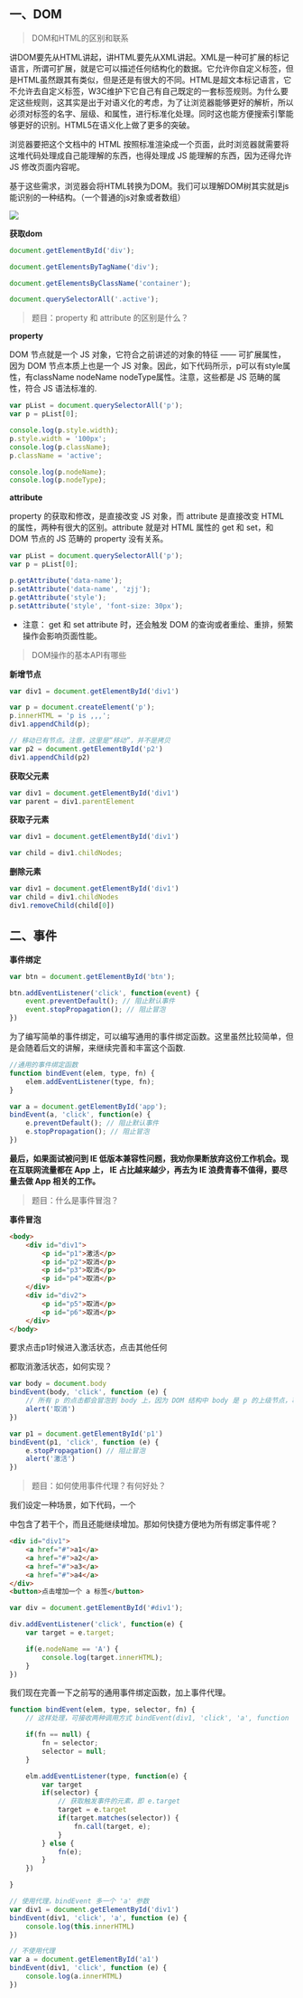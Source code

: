 
## 一、DOM

> DOM和HTML的区别和联系

讲DOM要先从HTML讲起，讲HTML要先从XML讲起。XML是一种可扩展的标记语言，所谓可扩展，就是它可以描述任何结构化的数据。它允许你自定义标签，但是HTML虽然跟其有类似，但是还是有很大的不同。HTML是超文本标记语言，它不允许去自定义标签，W3C维护下它自己有自己既定的一套标签规则。为什么要定这些规则，这其实是出于对语义化的考虑，为了让浏览器能够更好的解析，所以必须对标签的名字、层级、和属性，进行标准化处理。同时这也能方便搜索引擎能够更好的识别。HTML5在语义化上做了更多的突破。

浏览器要把这个文档中的 HTML 按照标准渲染成一个页面，此时浏览器就需要将这堆代码处理成自己能理解的东西，也得处理成 JS 能理解的东西，因为还得允许 JS 修改页面内容呢。

基于这些需求，浏览器会将HTML转换为DOM。我们可以理解DOM树其实就是js能识别的一种结构。（一个普通的js对象或者数组）

![](https://user-gold-cdn.xitu.io/2018/2/23/161c1050cf00d5bd?imageView2/0/w/1280/h/960/format/webp/ignore-error/1)

**获取dom**

```js
document.getElementById('div');

document.getElementsByTagName('div');

document.getElementsByClassName('container');

document.querySelectorAll('.active');
```

> 题目：property 和 attribute 的区别是什么？

**property**

DOM 节点就是一个 JS 对象，它符合之前讲述的对象的特征 —— 可扩展属性，因为 DOM 节点本质上也是一个 JS 对象。因此，如下代码所示，p可以有style属性，有className nodeName nodeType属性。注意，这些都是 JS 范畴的属性，符合 JS 语法标准的.

```js
var pList = document.querySelectorAll('p');
var p = pList[0];

console.log(p.style.width);
p.style.width = '100px';
console.log(p.className);
p.className = 'active';

console.log(p.nodeName);
console.log(p.nodeType);
```

**attribute**

property 的获取和修改，是直接改变 JS 对象，而 attribute 是直接改变 HTML 的属性，两种有很大的区别。attribute 就是对 HTML 属性的 get 和 set，和 DOM 节点的 JS 范畴的 property 没有关系。

```js
var pList = document.querySelectorAll('p');
var p = pList[0];

p.getAttribute('data-name');
p.setAttribute('data-name', 'zjj');
p.getAttribute('style');
p.setAttribute('style', 'font-size: 30px');
```
* 注意： get 和 set attribute 时，还会触发 DOM 的查询或者重绘、重排，频繁操作会影响页面性能。


> DOM操作的基本API有哪些

**新增节点**

```js
var div1 = document.getElementById('div1')

var p = document.createElement('p');
p.innerHTML = 'p is ,,,';
div1.appendChild(p);

// 移动已有节点。注意，这里是“移动”，并不是拷贝
var p2 = document.getElementById('p2')
div1.appendChild(p2)
```

**获取父元素**

```js
var div1 = document.getElementById('div1')
var parent = div1.parentElement
```

**获取子元素**

```js
var div1 = document.getElementById('div1')

var child = div1.childNodes;
```

**删除元素**

```js
var div1 = document.getElementById('div1')
var child = div1.childNodes
div1.removeChild(child[0])
```

## 二、事件

**事件绑定**

```js
var btn = document.getElementById('btn');

btn.addEventListener('click', function(event) {
	event.preventDefault(); // 阻止默认事件
	event.stopPropagation(); // 阻止冒泡
})
```

为了编写简单的事件绑定，可以编写通用的事件绑定函数。这里虽然比较简单，但是会随着后文的讲解，来继续完善和丰富这个函数.

```js
//通用的事件绑定函数
function bindEvent(elem, type, fn) {
	elem.addEventListener(type, fn);
}

var a = document.getElementById('app');
bindEvent(a, 'click', function(e) {
	e.preventDefault(); // 阻止默认事件
	e.stopPropagation(); // 阻止冒泡
})
```

**最后，如果面试被问到 IE 低版本兼容性问题，我劝你果断放弃这份工作机会。现在互联网流量都在 App 上， IE 占比越来越少，再去为 IE 浪费青春不值得，要尽量去做 App 相关的工作。**

> 题目：什么是事件冒泡？

**事件冒泡**

```html
<body>
    <div id="div1">
        <p id="p1">激活</p>
        <p id="p2">取消</p>
        <p id="p3">取消</p>
        <p id="p4">取消</p>
    </div>
    <div id="div2">
        <p id="p5">取消</p>
        <p id="p6">取消</p>
    </div>
</body>
```
要求点击p1时候进入激活状态，点击其他任何<p>都取消激活状态，如何实现？

```js
var body = document.body
bindEvent(body, 'click', function (e) {
    // 所有 p 的点击都会冒泡到 body 上，因为 DOM 结构中 body 是 p 的上级节点，事件会沿着 DOM 树向上冒泡
    alert('取消')
})

var p1 = document.getElementById('p1')
bindEvent(p1, 'click', function (e) {
    e.stopPropagation() // 阻止冒泡
    alert('激活')
})
```

> 题目：如何使用事件代理？有何好处？

我们设定一种场景，如下代码，一个<div>中包含了若干个<a>，而且还能继续增加。那如何快捷方便地为所有<a>绑定事件呢？

```html
<div id="div1">
    <a href="#">a1</a>
    <a href="#">a2</a>
    <a href="#">a3</a>
    <a href="#">a4</a>
</div>
<button>点击增加一个 a 标签</button>
```

```js
var div = document.getElementById('#div1');

div.addEventListener('click', function(e) {
	var target = e.target;

	if(e.nodeName == 'A') {
		console.log(target.innerHTML);
	}
})
```

我们现在完善一下之前写的通用事件绑定函数，加上事件代理。

```js
function bindEvent(elem, type, selector, fn) {
	// 这样处理，可接收两种调用方式 bindEvent(div1, 'click', 'a', function () {...}) 和 bindEvent(div1, 'click', function () {...}) 这两种

	if(fn == null) {
		fn = selector;
		selector = null;
	}

	elm.addEventListener(type, function(e) {
		var target
		if(selector) {
			// 获取触发事件的元素，即 e.target
			target = e.target
			if(target.matches(selector)) {
				fn.call(target, e);
			}
		} else {
			fn(e);
		}
	})

}
```

```js
// 使用代理，bindEvent 多一个 'a' 参数
var div1 = document.getElementById('div1')
bindEvent(div1, 'click', 'a', function (e) {
    console.log(this.innerHTML)
})

// 不使用代理
var a = document.getElementById('a1')
bindEvent(div1, 'click', function (e) {
    console.log(a.innerHTML)
})
```
